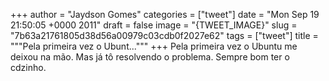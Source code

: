 
+++
author = "Jaydson Gomes"
categories = ["tweet"]
date = "Mon Sep 19 21:50:05 +0000 2011"
draft = false
image = "{TWEET_IMAGE}"
slug = "7b63a21761805d38d56a00979c03cdb0f2027e62"
tags = ["tweet"]
title = """Pela primeira vez o Ubunt..."""
+++
Pela primeira vez o Ubuntu me deixou na mão. Mas já tô resolvendo o problema. Sempre bom ter o cdzinho.

